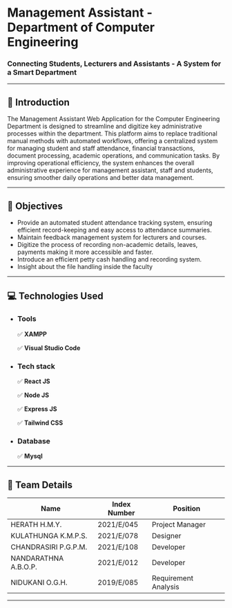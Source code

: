 # **Management Assistant - Department of Computer Engineering**
### Connecting Students, Lecturers and Assistants - A System for a Smart Department

---

## 📖 **Introduction**  
The Management Assistant Web Application for the Computer Engineering Department is designed to streamline and digitize key administrative processes within the department. This platform aims to replace traditional manual methods with automated workflows, offering a centralized system for managing student and staff attendance, financial transactions, document processing, academic operations, and communication tasks. By improving operational efficiency, the system enhances the overall administrative experience for management assistant, staff and students, ensuring smoother daily operations and better data management.

---

## 🌟 **Objectives**  
- Provide an automated student attendance tracking system, ensuring efficient record-keeping and easy access to attendance summaries.
- Maintain feedback management system for lecturers and courses.
- Digitize the process of recording non-academic details, leaves, payments making it more accessible and faster.
- Introduce an efficient petty cash handling and recording system.
- Insight about the file handling inside the faculty

---

## 💻 **Technologies Used**  

- ### **Tools**  
   ✅ **XAMPP** 

   ✅ **Visual Studio Code**  

- ### **Tech stack**  
   ✅ **React JS**

   ✅ **Node JS**
  
   ✅ **Express JS**
  
   ✅ **Tailwind CSS**
  
- ### **Database**
   ✅ **Mysql**  


---

## 👥 **Team Details**  
| **Name**                  | **Index Number** |  **Position**          |
|---------------------------|------------------|------------------------|
| HERATH H.M.Y.             |    2021/E/045    |  Project Manager       |
| KULATHUNGA K.M.P.S.       |    2021/E/078    |  Designer              |
| CHANDRASIRI P.G.P.M.      |    2021/E/108    |  Developer             |
| NANDARATHNA A.B.O.P.      |    2021/E/012    |  Developer             |
| NIDUKANI O.G.H.           |    2019/E/085    |  Requirement Analysis  |

---

